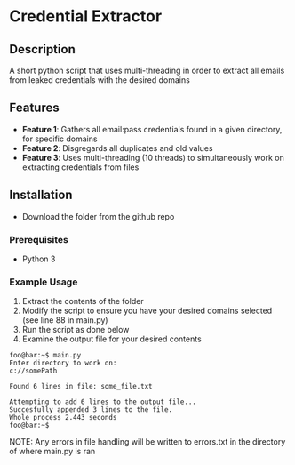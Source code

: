 # Credential Extractor

## Description

A short python script that uses multi-threading in order to extract all emails from leaked credentials with the desired domains

## Features

- **Feature 1**: Gathers all email:pass credentials found in a given directory, for specific domains
- **Feature 2**: Disgregards all duplicates and old values
- **Feature 3**: Uses multi-threading (10 threads) to simultaneously work on extracting credentials from files

## Installation

- Download the folder from the github repo

### Prerequisites

- Python 3

### Example Usage

1. Extract the contents of the folder
2. Modify the script to ensure you have your desired domains selected (see line 88 in main.py)
3. Run the script as done below
4. Examine the output file for your desired contents


```console
foo@bar:~$ main.py
Enter directory to work on: 
c://somePath

Found 6 lines in file: some_file.txt

Attempting to add 6 lines to the output file...
Succesfully appended 3 lines to the file.
Whole process 2.443 seconds
foo@bar:~$
```

NOTE: Any errors in file handling will be written to errors.txt in the directory of where main.py is ran